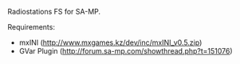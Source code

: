 Radiostations FS for SA-MP.

Requirements:
- mxINI (http://www.mxgames.kz/dev/inc/mxINI_v0.5.zip)
- GVar Plugin (http://forum.sa-mp.com/showthread.php?t=151076)
